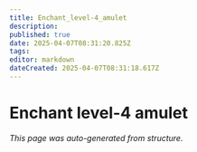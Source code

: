 ```yaml
---
title: Enchant_level-4_amulet
description: 
published: true
date: 2025-04-07T08:31:20.825Z
tags: 
editor: markdown
dateCreated: 2025-04-07T08:31:18.617Z
---
```


# Enchant level-4 amulet

*This page was auto-generated from structure.*